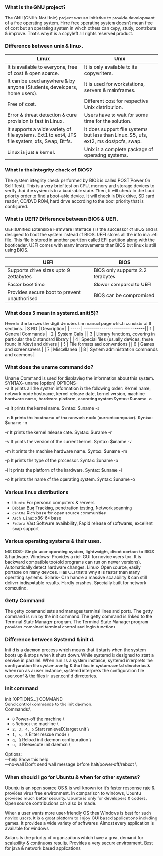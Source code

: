 
### What is the GNU project?
The GNU(GNU’s Not Unix) project was an initiative to provide development of a free operating system. Here free operating system doesn’t mean free of cost but an operating system in which others can copy, study, contribute & improve. That’s why it is a copyleft all rights reserved product.


### Difference between unix & linux.
| Linux | Unix |
| ------------------------------ | ------------------------------ |
| It is available to everyone, free of cost & open source. | It is only available to its copywriters. |
| It can be used anywhere & by anyone (Students, developers, home users). | It is used for workstations, servers & mainframes. |
| Free of cost. | Different cost for respective Unix distribution. |
| Error & threat detection & cure provision is fast in Linux. | Users have to wait for some time for the solution. |
|It supports a wide variety of file systems. Ext1 to ext4, JFS file system, xfs, Swap, Btrfs. | It does support file systems but less than Linux. S5, ufs, ext2, ms dos/pcfs, swap. |
| Linux is just a kernel. | Unix is a complete package of operating systems. |


### What is the Integrity check of BIOS?
The system integrity check performed by BIOS is called POST(Power On Self Test). This is a very brief test on CPU, memory and storage devices to verify that the system is in a boot-able state.
Then, it will check in the boot priority order to find a boot-able device. It will check in Disk drive, SD card reader, CD/DVD ROM, hard drive according to the boot priority that is configured.


### What is UEFI? Difference between BIOS & UEFI.
UEFI(Unified Extensible Firmware Interface ) is the successor of BIOS and is designed to boot the system instead of BIOS. UEFI stores all the info in a .efi file. This file is stored in another partition called EFI partition along with the bootloader. UEFI comes with many improvements than BIOS but linux is still using BIOS.

| UEFI | BIOS |
| ------------------------------ | ------------------------------ | 
| Supports drive sizes upto 9 zettabytes | BIOS only supports 2.2 terabytes |
| Faster boot time | Slower compared to UEFI |
| Provides secure boot to prevent unauthorised | BIOS can be compromised |


### What does 5 mean in systemd.unit(5)?
Here in the braces the digit denotes the manual page which consists of 8 sections.
| S NO | Description |
| ----- | -------------------------------|
| 1 | General Commands |
| 2 | System Calls |
| 3 | Library functions, covering in particular the C standard library |
| 4 | Special files (usually devices, those found in /dev) and drivers |
| 5 | File formats and conventions |
| 6 | Games and screensavers |
| 7 | Miscellanea |
| 8 | System administration commands and daemons |


### What does the uname command do?
Uname Command is used for displaying the information about this system.
SYNTAX- uname [option]
OPTIONS-      
-a  It prints all the system information in the following order: 
Kernel name, network node hostname, kernel release date, kernel version, machine hardware name, hardware platform, operating system
Syntax: $uname  -a

-s  It prints the kernel name.
Syntax: $uname  -s

-n  It prints the hostname of the network node (current computer).
Syntax: $uname  -n

-r   It prints the kernel release date.
Syntax: $uname  -r

-v   It prints the version of the current kernel.
Syntax: $uname  -v

-m  It prints the machine hardware name.
Syntax: $uname  -m

-p   It prints the type of the processor.
Syntax: $uname  -p

-i    It prints the platform of the hardware.
Syntax: $uname  -i

-o   It prints the name of the operating system.
Syntax: $uname  -o

### Various linux distributions
* `Ubuntu` For personal computers & servers
* `Debian`  Bug Tracking, penetration testing, Network scanning
* `CentOs` Rich base for open source communities
* `Arch Linux` x86-64 base
* `Fedora` Vast Software availability, Rapid release of softwares, excellent snap support

### Various operating systems & their uses.
MS DOS- Single user operating system, lightweight, direct contact to BIOS & hardware.
Windows- Provides a rich GUI for novice users too. It is backward compatible too(old programs can run on newer versions). Automatically detect hardware changes.
Linux- Open source, easily portable on many devices. Has CLI that's why it is faster than many operating systems.
Solaris- Can handle a massive scalability & can still deliver indisputable results. Hardly crashes. Specially built for network computing.

### Getty Command
The getty command sets and manages terminal lines and ports. The getty command is run by the init command. The getty command is linked to the Terminal State Manager program. The Terminal State Manager program provides combined terminal control and login functions.

### Difference between Systemd & init d.
Init d is a daemon process which means that it starts when the system boots up & stops when it shuts down. While systemd is designed to start a service in parallel. When run as a system instance, systemd interprets the configuration file system.config & the files in system.conf.d directories & when run as a user instance, systemd interprets the configuration file user.conf & the files in user.conf.d directories.

### Init command
init [OPTIONS...] COMMAND \
Send control commands to the init daemon.\
Commands:\
  * `0`              Power-off the machine \
  * `6`              Reboot the machine \
  * `2, 3, 4, 5`     Start runlevelX.target unit \
  * `1, s, S`        Enter rescue mode \
  * `q, Q`           Reload init daemon configuration \
  * `u, U`           Reexecute init daemon \

Options: \
     --help      Show this help \
     --no-wall   Don't send wall message before halt/power-off/reboot \

### When should I go for Ubuntu & when for other systems?
Ubuntu is an open source OS & is well known for it’s faster response rate & provides virus free environment. In comparison to windows, Ubuntu provides much better security. Ubuntu is only for developers & coders. Open source contributions can also be made. 

When a user wants more user-friendly OS then Windows is best for such novice users. It is a great platform to enjoy GUI based applications including games. It provides a wide variety of softwares. Almost every application is available for windows.

Solaris is the priority of organizations which have a great demand for scalability & continuous results. Provides a very secure environment. Best for java & network based applications.

